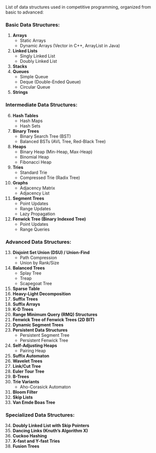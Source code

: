 List of data structures used in competitive programming, organized from basic to advanced:

### Basic Data Structures:
1. **Arrays**
   - Static Arrays
   - Dynamic Arrays (Vector in C++, ArrayList in Java)
2. **Linked Lists**
   - Singly Linked List
   - Doubly Linked List
3. **Stacks**
4. **Queues**
   - Simple Queue
   - Deque (Double-Ended Queue)
   - Circular Queue
5. **Strings**

### Intermediate Data Structures:
6. **Hash Tables**
   - Hash Maps
   - Hash Sets
7. **Binary Trees**
   - Binary Search Tree (BST)
   - Balanced BSTs (AVL Tree, Red-Black Tree)
8. **Heaps**
   - Binary Heap (Min-Heap, Max-Heap)
   - Binomial Heap
   - Fibonacci Heap
9. **Tries**
   - Standard Trie
   - Compressed Trie (Radix Tree)
10. **Graphs**
    - Adjacency Matrix
    - Adjacency List
11. **Segment Trees**
    - Point Updates
    - Range Updates
    - Lazy Propagation
12. **Fenwick Tree (Binary Indexed Tree)**
    - Point Updates
    - Range Queries

### Advanced Data Structures:
13. **Disjoint Set Union (DSU) / Union-Find**
    - Path Compression
    - Union by Rank/Size
14. **Balanced Trees**
    - Splay Tree
    - Treap
    - Scapegoat Tree
15. **Sparse Table**
16. **Heavy-Light Decomposition**
17. **Suffix Trees**
18. **Suffix Arrays**
19. **K-D Trees**
20. **Range Minimum Query (RMQ) Structures**
21. **Fenwick Tree of Fenwick Trees (2D BIT)**
22. **Dynamic Segment Trees**
23. **Persistent Data Structures**
    - Persistent Segment Tree
    - Persistent Fenwick Tree
24. **Self-Adjusting Heaps**
    - Pairing Heap
25. **Suffix Automaton**
26. **Wavelet Trees**
27. **Link/Cut Tree**
28. **Euler Tour Tree**
29. **B-Trees**
30. **Trie Variants**
    - Aho-Corasick Automaton
31. **Bloom Filter**
32. **Skip Lists**
33. **Van Emde Boas Tree**

### Specialized Data Structures:
34. **Doubly Linked List with Skip Pointers**
35. **Dancing Links (Knuth’s Algorithm X)**
36. **Cuckoo Hashing**
37. **X-fast and Y-fast Tries**
38. **Fusion Trees**